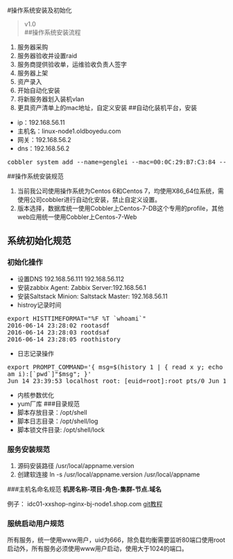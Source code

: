 #操作系统安装及初始化
> v1.0    
##操作系统安装流程
1. 服务器采购
2. 服务器验收并设置raid
3. 服务商提供验收单，运维验收负责人签字
4. 服务器上架
5. 资产录入
6. 开始自动化安装
7. 将新服务器划入装机vlan
8. 更具资产清单上的mac地址，自定义安装
##自动化装机平台，安装
* ip：192.168.56.11
* 主机名：linux-node1.oldboyedu.com
* 网关：192.168.56.2
* dns：192.168.56.2
<pre>
cobbler system add --name=genglei --mac=00:0C:29:B7:C3:84 --profile=CentOS-7.1-x86_64 --ip-address=10.0.0.111 --subnet=255.255.255.0 --gateway=10.0.0.2 --interface=eth0 --static=1 --hostname=genglei.example.com --name-servers="114.114.114.114 8.8.8.8"
</pre>
##操作系统安装规范
1. 当前我公司使用操作系统为Centos 6和Centos 7，均使用X86_64位系统，需使用公司cobbler进行自动化安装，禁止自定义设置。
2. 版本选择，数据库统一使用Cobbler上Centos-7-DB这个专用的profile，其他web应用统一使用Cobbler上Centos-7-Web

## 系统初始化规范
### 初始化操作
* 设置DNS 192.168.56.111 192.168.56.112
* 安装zabbix Agent: Zabbix Server:192.168.56.1
* 安装Saltstack Minion: Saltstack Master: 192.168.56.11
* histroy记录时间    
<pre>
export HISTTIMEFORMAT="%F %T `whoami`"
2016-06-14 23:28:02 rootasdf
2016-06-14 23:28:03 rootdsaf
2016-06-14 23:28:05 roothistory
</pre>
* 日志记录操作
<pre>
export PROMPT_COMMAND='{ msg=$(history 1 | { read x y; echo $y; });logger "[euid=$(whoami)]":$(who 
am i):[`pwd`]"$msg"; }'
Jun 14 23:39:53 localhost root: [euid=root]:root pts/0 Jun 12 13:46 (10.0.0.1):[/service/scripts]2016-06-14 23:39:53 rootls
</pre>
* 内核参数优化
* yum厂库
###目录规范
* 脚本存放目录：/opt/shell
* 脚本日志目录：/opt/shell/log
* 脚本锁文件目录: /opt/shell/lock

### 服务安装规范

1. 源码安装路径  /usr/local/appname.version
2. 创建软连接 ln -s /usr/local/appname.version /usr/local/appname

###主机名命名规范
   **机房名称-项目-角色-集群-节点.域名**
   
 例子：
      idc01-xxshop-nginx-bj-node1.shop.com
[git教程](http://www.liaoxuefeng.com/wiki/0013739516305929606dd18361248578c67b8067c8c017b000)

### 服统启动用户规范
所有服务，统一使用www用户，uid为666，除负载均衡需要监听80端口使用root启动外，所有服务必须使用www用户启动，使用大于1024的端口。
